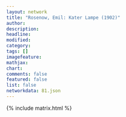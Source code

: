 ```yaml
---
layout: network
title: "Rosenow, Emil: Kater Lampe (1902)"
author:
description:
headline:
modified:
category:
tags: []
imagefeature: 
mathjax: 
chart: 
comments: false
featured: false
list: false
networkdata: 81.json
---
```

{% include matrix.html %}

